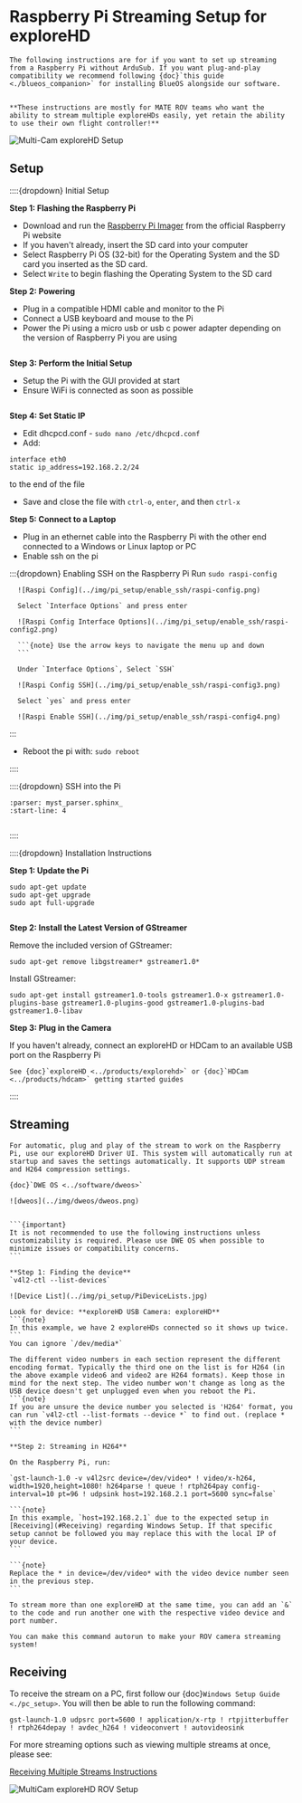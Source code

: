 # Raspberry Pi Streaming Setup for exploreHD

```{note}
The following instructions are for if you want to set up streaming from a Raspberry Pi without ArduSub. If you want plug-and-play compatibility we recommend following {doc}`this guide <./blueos_companion>` for installing BlueOS alongside our software.


**These instructions are mostly for MATE ROV teams who want the ability to stream multiple exploreHDs easily, yet retain the ability to use their own flight controller!**
```

![Multi-Cam exploreHD Setup](../img/explorehd/exploreHD_Connection_Diagram.JPG)

## Setup

::::{dropdown} Initial Setup

   **Step 1: Flashing the Raspberry Pi**

   * Download and run the [Raspberry Pi Imager](https://www.raspberrypi.com/software/) from the official Raspberry Pi website
   * If you haven't already, insert the SD card into your computer
   * Select Raspberry Pi OS (32-bit) for the Operating System and the SD card you inserted as the SD card.
   * Select `Write` to begin flashing the Operating System to the SD card

   **Step 2: Powering**

   * Plug in a compatible HDMI cable and monitor to the Pi
   * Connect a USB keyboard and mouse to the Pi
   * Power the Pi using a micro usb or usb c power adapter depending on the version of Raspberry Pi you are using

   ```{important} Ensure you power the Pi after plugging the monitor into the Pi **and wall power**, otherwise, the Pi will not recognize the display and you will have to power cycle the device.
   ```

   **Step 3: Perform the Initial Setup**

   * Setup the Pi with the GUI provided at start
   * Ensure WiFi is connected as soon as possible

   ```{warning} Make sure you select the **US Keyboard layout** or some keys will not be recognized properly.
   ```

   **Step 4: Set Static IP**

   * Edit dhcpcd.conf -  `sudo nano /etc/dhcpcd.conf`
   * Add:

    interface eth0
    static ip_address=192.168.2.2/24

   to the end of the file
   * Save and close the file with `ctrl-o`, `enter`, and then `ctrl-x`

   **Step 5: Connect to a Laptop**

   * Plug in an ethernet cable into the Raspberry Pi with the other end connected to a Windows or Linux laptop or PC
   * Enable ssh on the pi

   :::{dropdown} Enabling SSH on the Raspberry Pi
      Run `sudo raspi-config`

      ![Raspi Config](../img/pi_setup/enable_ssh/raspi-config.png)

      Select `Interface Options` and press enter

      ![Raspi Config Interface Options](../img/pi_setup/enable_ssh/raspi-config2.png)

      ```{note} Use the arrow keys to navigate the menu up and down
      ```

      Under `Interface Options`, Select `SSH`

      ![Raspi Config SSH](../img/pi_setup/enable_ssh/raspi-config3.png)

      Select `yes` and press enter

      ![Raspi Enable SSH](../img/pi_setup/enable_ssh/raspi-config4.png)
   :::

- Reboot the pi with: `sudo reboot`

::::

::::{dropdown} SSH into the Pi

```{include} ./ssh_into_pi.md
:parser: myst_parser.sphinx_
:start-line: 4
```

   ```{note} At this point, you can disconnect the USB keyboard, mouse, and monitor from the Raspberry Pi.
   ```

::::

::::{dropdown} Installation Instructions

   **Step 1: Update the Pi**

    sudo apt-get update
    sudo apt-get upgrade
    sudo apt full-upgrade

   ```{note} This process may take a while
   ```

   **Step 2: Install the Latest Version of GStreamer**

   Remove the included version of GStreamer:

   `sudo apt-get remove libgstreamer* gstreamer1.0*`

   Install GStreamer:

   `sudo apt-get install gstreamer1.0-tools gstreamer1.0-x gstreamer1.0-plugins-base gstreamer1.0-plugins-good gstreamer1.0-plugins-bad gstreamer1.0-libav`

   **Step 3: Plug in the Camera**

   If you haven't already, connect an exploreHD or HDCam to an available USB port on the Raspberry Pi

   ```{note}
   See {doc}`exploreHD <../products/explorehd>` or {doc}`HDCam <../products/hdcam>` getting started guides
   ```
::::

## Streaming

```{dropdown} Automatic Stream Setup
For automatic, plug and play of the stream to work on the Raspberry Pi, use our exploreHD Driver UI. This system will automatically run at startup and saves the settings automatically. It supports UDP stream and H264 compression settings.

{doc}`DWE OS <../software/dweos>`

![dweos](../img/dweos/dweos.png)
```

````{dropdown} Manual Stream Setup

```{important}
It is not recommended to use the following instructions unless customizability is required. Please use DWE OS when possible to minimize issues or compatibility concerns.
```

**Step 1: Finding the device**
`v4l2-ctl --list-devices`

![Device List](../img/pi_setup/PiDeviceLists.jpg)

Look for device: **exploreHD USB Camera: exploreHD**
```{note}
In this example, we have 2 exploreHDs connected so it shows up twice. 
```
You can ignore `/dev/media*`

The different video numbers in each section represent the different encoding format. Typically the third one on the list is for H264 (in the above example video6 and video2 are H264 formats). Keep those in mind for the next step. The video number won't change as long as the USB device doesn't get unplugged even when you reboot the Pi. 
```{note}
If you are unsure the device number you selected is 'H264' format, you can run `v4l2-ctl --list-formats --device *` to find out. (replace * with the device number)
```

**Step 2: Streaming in H264**

On the Raspberry Pi, run:

`gst-launch-1.0 -v v4l2src device=/dev/video* ! video/x-h264, width=1920,height=1080! h264parse ! queue ! rtph264pay config-interval=10 pt=96 ! udpsink host=192.168.2.1 port=5600 sync=false`

```{note}
In this example, `host=192.168.2.1` due to the expected setup in [Receiving](#Receiving) regarding Windows Setup. If that specific setup cannot be followed you may replace this with the local IP of your device.
```

```{note}
Replace the * in device=/dev/video* with the video device number seen in the previous step.
```

To stream more than one exploreHD at the same time, you can add an `&` to the code and run another one with the respective video device and port number.

You can make this command autorun to make your ROV camera streaming system!
````

## Receiving

To receive the stream on a PC, first follow our {doc}`Windows Setup Guide <./pc_setup>`. You will then be able to run the following command:

`gst-launch-1.0 udpsrc port=5600 ! application/x-rtp ! rtpjitterbuffer ! rtph264depay ! avdec_h264 ! videoconvert ! autovideosink`

For more streaming options such as viewing multiple streams at once, please see:

[Receiving Multiple Streams Instructions](/guides/ardusub_companion.html#receiving-multiple-streams)

![MultiCam exploreHD ROV Setup](../img/gstreamer/gstreamer8.jpg)

